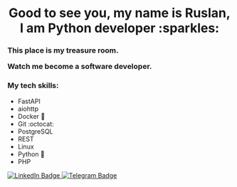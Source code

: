 <h1 align="center">
Good to see you, my name is Ruslan, I am Python developer :sparkles: 
</h1>
<h3>
This place is my treasure room.
  
Watch me become a software developer.
</h3>

### My tech skills:
-   FastAPI
-   aiohttp
-   Docker :whale:
-   Git :octocat:
-   PostgreSQL
-   REST
-   Linux
-   Python :snake:
-   PHP
<div id="badges">
  <a href="https://www.linkedin.com/in/ruslan-khaydarov-986547274">
    <img src="https://img.shields.io/badge/LinkedIn-blue?style=for-the-badge&logo=linkedin&logoColor=white" alt="LinkedIn Badge"/>
  <a href="https://t.me/Rulevich">
    <img src="https://img.shields.io/badge/Telegram-blue?style=for-the-badge&logo=telegram&logoColor=white" alt="Telegram Badge"/>


<!--
**4ktivated/4ktivated** is a ✨ _special_ ✨ repository because its `README.md` (this file) appears on your GitHub profile.

Here are some ideas to get you started:
счётнчик
</div>
<a href="https://git.io/streak-stats"><img src="https://github-readme-streak-stats.herokuapp.com?user=4ktivated&theme=dark&hide_longest_streak=true" alt="GitHub Streak" align="center" /></a>


анимации лишние но мне норавятся
<div id="header" align="center">
  <img src="https://user-images.githubusercontent.com/74038190/212257472-08e52665-c503-4bd9-aa20-f5a4dae769b5.gif" width="100"/>
  <img src="https://user-images.githubusercontent.com/74038190/212257465-7ce8d493-cac5-494e-982a-5a9deb852c4b.gif" width="100"/>
  <img src="https://user-images.githubusercontent.com/74038190/212281775-b468df30-4edc-4bf8-a4ee-f52e1aaddc86.gif" width="100"/>
</div>



- 🔭 I’m currently working on ...
- 🌱 I’m currently learning ...
- 👯 I’m looking to collaborate on ...
- 🤔 I’m looking for help with ...
- 💬 Ask me about ...
- 📫 How to reach me: ...
- 😄 Pronouns: ...
- ⚡ Fun fact: ...
-->
